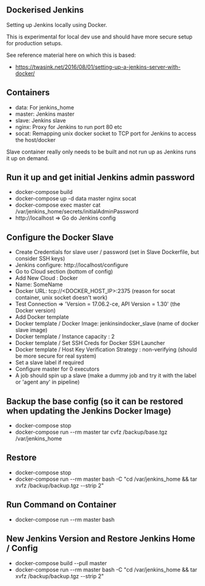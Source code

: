 Dockerised Jenkins
------------------

Setting up Jenkins locally using Docker.

This is experimental for local dev use and should have more secure setup for production setups. 

See reference material here on which this is based: 
- https://twasink.net/2016/08/01/setting-up-a-jenkins-server-with-docker/

Containers
----------

- data: For jenkins_home
- master: Jenkins master
- slave: Jenkins slave
- nginx: Proxy for Jenkins to run port 80 etc
- socat: Remapping unix docker socket to TCP port for Jenkins to access the host/docker

Slave container really only needs to be built and not run up as Jenkins runs it up on demand.


Run it up and get initial Jenkins admin password
------------------------------------------------
- docker-compose build
- docker-compose up -d data master nginx socat
- docker-compose exec master cat /var/jenkins_home/secrets/initialAdminPassword
- http://localhost => Go do Jenkins config

Configure the Docker Slave
--------------------------
- Create Credentials for slave user / password (set in Slave Dockerfile, but consider SSH keys)
- Jenkins configure: http://localhost/configure
- Go to Cloud section (bottom of config)
- Add New Cloud : Docker
- Name: SomeName
- Docker URL: tcp://<DOCKER_HOST_IP>:2375 (reason for socat container, unix socket doesn't work)
- Test Connection => 'Version = 17.06.2-ce, API Version = 1.30' (the Docker version)
- Add Docker template
- Docker template / Docker Image: jenkinsindocker_slave (name of docker slave image)
- Docker template / Instance capacity : 2
- Docker template / Set SSH Creds for Docker SSH Launcher
- Docker template / Host Key Verification Strategy : non-verifying (should be more secure for real system)
- Set a slave label if required
- Configure master for 0 executors
- A job should spin up a slave (make a dummy job and try it with the label or 'agent any' in pipeline)

Backup the base config (so it can be restored when updating the Jenkins Docker Image)
-------------------------------------------------------------------------------------
- docker-compose stop
- docker-compose run --rm master tar cvfz /backup/base.tgz /var/jenkins_home

Restore
-------

- docker-compose stop
- docker-compose run --rm master bash -C "cd /var/jenkins_home && tar xvfz /backup/backup.tgz --strip 2"

Run Command on Container
------------------------

- docker-compose run --rm master bash

New Jenkins Version and Restore Jenkins Home / Config
-----------------------------------------------------
- docker-compose build --pull master
- docker-compose run --rm master bash -C "cd /var/jenkins_home && tar xvfz /backup/backup.tgz --strip 2"
